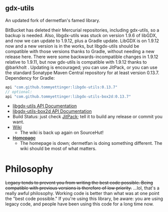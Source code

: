 ## gdx-utils
An updated fork of dermetfan's famed library.

BitBucket has deleted their Mercurial repositories, including gdx-utils, so a backup is needed.
Also, libgdx-utils was stuck on version 1.9.6 of libGDX, and now we can update to 1.9.12, plus a Gradle update.
LibGDX is on 1.9.12 now and a new version is in the works, but libgdx-utils should be compatible with those versions
thanks to Gradle, without needing a new release here. There were some backwards-incompatible changes in 1.9.12 relative
to 1.9.11, but now gdx-utils is compatible with 1.9.12 thanks to @barkholt . Updating is encouraged; you can use JitPack,
or you can use the standard Sonatype Maven Central repository for at least version 0.13.7. Dependency for Gradle:

```groovy
api "com.github.tommyettinger:libgdx-utils:0.13.7"
// optional:
api "com.github.tommyettinger:libgdx-utils-box2d:0.13.7"
```

- [libgdx-utils API Documentation](https://tommyettinger.github.io/gdx-utils/libgdx-utils/apidocs/index.html)
- [libgdx-utils-box2d API Documentation](https://tommyettinger.github.io/gdx-utils/libgdx-utils-box2d/apidocs/index.html)
- Build Status: just check [JitPack](https://jitpack.io/#tommyettinger/gdx-utils); tell it to build any release or commit you want.
- [Wiki](https://man.sr.ht/~dermetfan/libgdx-utils/)
  - The wiki is back up again on SourceHut!
- [~~Homepage~~](http://dermetfan.net/libgdx-utils.php)
  - The homepage is down; dermetfan is doing something different. The wiki should be most of what matters.

# Philosophy #

~~Legacy tends to prevent you from writing the best code possible. Being compatible with previous versions is therefore
of low priority.~~ ...lol, that's a really awful philosophy. Working code is better than what was at one point the "best
code possible." If you're using this library, be aware:  you are using legacy code, and people have been using this code
for a long time now.
